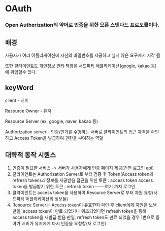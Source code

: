 # OAuth
### Open Authorization의 약어로 인증을 위한 오픈 스탠다드 프로토콜이다.

## 배경

사용자가 여러 어플리케이션에 자신의 비밀번호를 제공하고 싶지 않은 요구에서 시작 됨

또한 클라이언트도 개인정보 관리 책임을 서드파티 애플리케이션(google, kakao 등)에 위임할수 있다.

## keyWord

client - 서버

Resource Owner - 유저

Resource Server (ex, google, naver, kakao 등)

Authorization server - 인증/인가를 수행하는 서버로 클라이언트의 접근 자격을 확인하고 Access Token을 발급하여 권한을 부여하는 역할

## 대략적 동작 시퀀스

1.  인증이 필요한 서비스 -> 서버가 사용자에게 인증 페이지 제공(간편 로그인 api)
2.  클라이언트는 Authorization Server로 부터 검증 후 Token(Access token과 refresh token)과 정보를 제공받음
    접근을 위한 토큰 : access token
    access token을 발급받기 위한 토큰 : refresh token
    -----여기 까지 로그인
3.  클라이언트는 access token을 사용하여 Resource Server로 부터 자원 요청(서드파티 어플리케이션의 정보들)
4.  Resource Server는 Access token이 유효한지 확인 후 client에게 자원을 보냄
    만일, access token이 만료 되었거나 위조되었다면 refresh token을 통해 access token을 재발급 받음
    만일, refresh token도 만료 되었을 경우 1번으로 돌아가 서버가 유저에게 다시 인증을 요청함(재 로그인)
